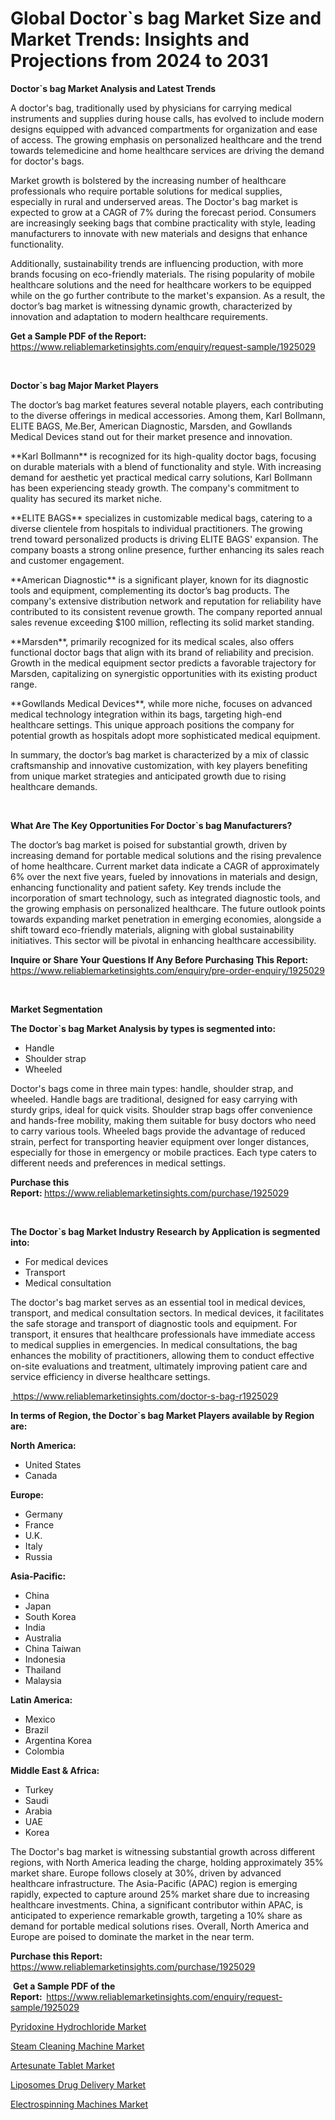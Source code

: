 <p><h1>Global Doctor`s bag Market Size and Market Trends: Insights and Projections from 2024 to 2031</h1></p><p><strong>Doctor`s bag Market Analysis and Latest Trends</strong></p>
<p><p>A doctor's bag, traditionally used by physicians for carrying medical instruments and supplies during house calls, has evolved to include modern designs equipped with advanced compartments for organization and ease of access. The growing emphasis on personalized healthcare and the trend towards telemedicine and home healthcare services are driving the demand for doctor's bags. </p><p>Market growth is bolstered by the increasing number of healthcare professionals who require portable solutions for medical supplies, especially in rural and underserved areas. The Doctor's bag market is expected to grow at a CAGR of 7% during the forecast period. Consumers are increasingly seeking bags that combine practicality with style, leading manufacturers to innovate with new materials and designs that enhance functionality.</p><p>Additionally, sustainability trends are influencing production, with more brands focusing on eco-friendly materials. The rising popularity of mobile healthcare solutions and the need for healthcare workers to be equipped while on the go further contribute to the market's expansion. As a result, the doctor’s bag market is witnessing dynamic growth, characterized by innovation and adaptation to modern healthcare requirements.</p></p>
<p><strong>Get a Sample PDF of the Report:&nbsp;</strong> <a href="https://www.reliablemarketinsights.com/enquiry/request-sample/1925029?utm_campaign=1786&utm_medium=2&utm_source=Github&utm_content=ia&utm_term=24102024&utm_id=doctors-bag">https://www.reliablemarketinsights.com/enquiry/request-sample/1925029</a></p>
<p>&nbsp;</p>
<p><strong>Doctor`s bag Major Market Players</strong></p>
<p><p>The doctor’s bag market features several notable players, each contributing to the diverse offerings in medical accessories. Among them, Karl Bollmann, ELITE BAGS, Me.Ber, American Diagnostic, Marsden, and Gowllands Medical Devices stand out for their market presence and innovation.</p><p>**Karl Bollmann** is recognized for its high-quality doctor bags, focusing on durable materials with a blend of functionality and style. With increasing demand for aesthetic yet practical medical carry solutions, Karl Bollmann has been experiencing steady growth. The company's commitment to quality has secured its market niche.</p><p>**ELITE BAGS** specializes in customizable medical bags, catering to a diverse clientele from hospitals to individual practitioners. The growing trend toward personalized products is driving ELITE BAGS' expansion. The company boasts a strong online presence, further enhancing its sales reach and customer engagement.</p><p>**American Diagnostic** is a significant player, known for its diagnostic tools and equipment, complementing its doctor’s bag products. The company's extensive distribution network and reputation for reliability have contributed to its consistent revenue growth. The company reported annual sales revenue exceeding $100 million, reflecting its solid market standing.</p><p>**Marsden**, primarily recognized for its medical scales, also offers functional doctor bags that align with its brand of reliability and precision. Growth in the medical equipment sector predicts a favorable trajectory for Marsden, capitalizing on synergistic opportunities with its existing product range.</p><p>**Gowllands Medical Devices**, while more niche, focuses on advanced medical technology integration within its bags, targeting high-end healthcare settings. This unique approach positions the company for potential growth as hospitals adopt more sophisticated medical equipment.</p><p>In summary, the doctor’s bag market is characterized by a mix of classic craftsmanship and innovative customization, with key players benefiting from unique market strategies and anticipated growth due to rising healthcare demands.</p></p>
<p>&nbsp;</p>
<p><strong>What Are The Key Opportunities For Doctor`s bag Manufacturers?</strong></p>
<p><p>The doctor’s bag market is poised for substantial growth, driven by increasing demand for portable medical solutions and the rising prevalence of home healthcare. Current market data indicate a CAGR of approximately 6% over the next five years, fueled by innovations in materials and design, enhancing functionality and patient safety. Key trends include the incorporation of smart technology, such as integrated diagnostic tools, and the growing emphasis on personalized healthcare. The future outlook points towards expanding market penetration in emerging economies, alongside a shift toward eco-friendly materials, aligning with global sustainability initiatives. This sector will be pivotal in enhancing healthcare accessibility.</p></p>
<p><strong>Inquire or Share Your Questions If Any Before Purchasing This Report:</strong> <a href="https://www.reliablemarketinsights.com/enquiry/pre-order-enquiry/1925029?utm_campaign=1786&utm_medium=2&utm_source=Github&utm_content=ia&utm_term=24102024&utm_id=doctors-bag">https://www.reliablemarketinsights.com/enquiry/pre-order-enquiry/1925029</a></p>
<p>&nbsp;</p>
<p><strong>Market Segmentation</strong></p>
<p><strong>The Doctor`s bag Market Analysis by types is segmented into:</strong></p>
<p><ul><li>Handle</li><li>Shoulder strap</li><li>Wheeled</li></ul></p>
<p><p>Doctor's bags come in three main types: handle, shoulder strap, and wheeled. Handle bags are traditional, designed for easy carrying with sturdy grips, ideal for quick visits. Shoulder strap bags offer convenience and hands-free mobility, making them suitable for busy doctors who need to carry various tools. Wheeled bags provide the advantage of reduced strain, perfect for transporting heavier equipment over longer distances, especially for those in emergency or mobile practices. Each type caters to different needs and preferences in medical settings.</p></p>
<p><strong>Purchase this Report:&nbsp;</strong><a href="https://www.reliablemarketinsights.com/purchase/1925029?utm_campaign=1786&utm_medium=2&utm_source=Github&utm_content=ia&utm_term=24102024&utm_id=doctors-bag">https://www.reliablemarketinsights.com/purchase/1925029</a></p>
<p>&nbsp;</p>
<p><strong>The Doctor`s bag Market Industry Research by Application is segmented into:</strong></p>
<p><ul><li>For medical devices</li><li>Transport</li><li>Medical consultation</li></ul></p>
<p><p>The doctor's bag market serves as an essential tool in medical devices, transport, and medical consultation sectors. In medical devices, it facilitates the safe storage and transport of diagnostic tools and equipment. For transport, it ensures that healthcare professionals have immediate access to medical supplies in emergencies. In medical consultations, the bag enhances the mobility of practitioners, allowing them to conduct effective on-site evaluations and treatment, ultimately improving patient care and service efficiency in diverse healthcare settings.</p></p>
<p><a href="https://www.reliablemarketinsights.com/doctor-s-bag-r1925029?utm_campaign=1786&utm_medium=2&utm_source=Github&utm_content=ia&utm_term=24102024&utm_id=doctors-bag">&nbsp;https://www.reliablemarketinsights.com/doctor-s-bag-r1925029</a></p>
<p><strong>In terms of Region, the Doctor`s bag Market Players available by Region are:</strong></p>
<p>
    <p> <strong> North America: </strong>
        <ul>
            <li>United States</li>
            <li>Canada</li>
        </ul>
        </p> 
    <p> <strong> Europe: </strong>
        <ul>
            <li>Germany</li>
            <li>France</li>
            <li>U.K.</li>
            <li>Italy</li>
            <li>Russia</li>
        </ul>
        </p> 
    <p> <strong> Asia-Pacific: </strong>
        <ul>
            <li>China</li>
            <li>Japan</li>
            <li>South Korea</li>
            <li>India</li>
            <li>Australia</li>
            <li>China Taiwan</li>
            <li>Indonesia</li>
            <li>Thailand</li>
            <li>Malaysia</li>
        </ul>
        </p> 
    <p> <strong> Latin America: </strong>
        <ul>
            <li>Mexico</li>
            <li>Brazil</li>
            <li>Argentina Korea</li>
            <li>Colombia</li>
        </ul>
        </p> 
    <p> <strong> Middle East & Africa: </strong>
        <ul>
            <li>Turkey</li>
            <li>Saudi</li>
            <li>Arabia</li>
            <li>UAE</li>
            <li>Korea</li>
        </ul>
    </p>
    </p>
<p><p>The Doctor's bag market is witnessing substantial growth across different regions, with North America leading the charge, holding approximately 35% market share. Europe follows closely at 30%, driven by advanced healthcare infrastructure. The Asia-Pacific (APAC) region is emerging rapidly, expected to capture around 25% market share due to increasing healthcare investments. China, a significant contributor within APAC, is anticipated to experience remarkable growth, targeting a 10% share as demand for portable medical solutions rises. Overall, North America and Europe are poised to dominate the market in the near term.</p></p>
<p><strong>Purchase this Report: </strong><a href="https://www.reliablemarketinsights.com/purchase/1925029?utm_campaign=1786&utm_medium=2&utm_source=Github&utm_content=ia&utm_term=24102024&utm_id=doctors-bag">https://www.reliablemarketinsights.com/purchase/1925029</a></p>
<p>&nbsp;<strong>Get a Sample PDF of the Report:&nbsp;&nbsp;</strong><a href="https://www.reliablemarketinsights.com/enquiry/request-sample/1925029?utm_campaign=1786&utm_medium=2&utm_source=Github&utm_content=ia&utm_term=24102024&utm_id=doctors-bag">https://www.reliablemarketinsights.com/enquiry/request-sample/1925029</a></p>
<p><strong></strong></p>
<p><p><a href="https://www.linkedin.com/pulse/regional-adaptations-global-pyridoxine-hydrochloride-market-i4pcf?utm_campaign=1786&utm_medium=2&utm_source=Github&utm_content=ia&utm_term=24102024&utm_id=doctors-bag">Pyridoxine Hydrochloride Market</a></p><p><a href="https://github.com/RuthLucas64/Market-Research-Report-List-1/blob/main/steam-cleaning-machine-market.md?utm_campaign=1786&utm_medium=2&utm_source=Github&utm_content=ia&utm_term=24102024&utm_id=doctors-bag">Steam Cleaning Machine Market</a></p><p><a href="https://www.linkedin.com/pulse/market-forecasting-change-global-artesunate-tablet-dynamics-qgkmf?utm_campaign=1786&utm_medium=2&utm_source=Github&utm_content=ia&utm_term=24102024&utm_id=doctors-bag">Artesunate Tablet Market</a></p><p><a href="https://www.linkedin.com/pulse/evaluating-liposomes-drug-delivery-market-trends-growth-opportunities-i9ccf?utm_campaign=1786&utm_medium=2&utm_source=Github&utm_content=ia&utm_term=24102024&utm_id=doctors-bag">Liposomes Drug Delivery Market</a></p><p><a href="https://issuu.com/reportprime-2/docs/electrospinning-machines-market-siz_d1b0bb7d24e73b?utm_campaign=1786&utm_medium=2&utm_source=Github&utm_content=ia&utm_term=24102024&utm_id=doctors-bag">Electrospinning Machines Market</a></p></p>